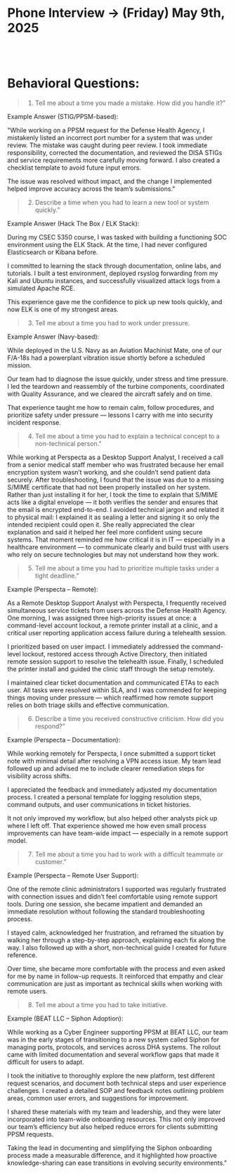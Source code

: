 <br><br>

# Phone Interview -> (Friday) May 9th, 2025

<br><br>

# Behavioral Questions:


> 1. Tell me about a time you made a mistake. How did you handle it?”

Example Answer (STIG/PPSM-based):

"While working on a PPSM request for the Defense Health Agency, I mistakenly listed an incorrect port number for a system that was under review. The mistake was caught during peer review.
I took immediate responsibility, corrected the documentation, and reviewed the DISA STIGs and service requirements more carefully moving forward. I also created a checklist template to avoid future input errors.

The issue was resolved without impact, and the change I implemented helped improve accuracy across the team’s submissions."


> 2. Describe a time when you had to learn a new tool or system quickly.”

Example Answer (Hack The Box / ELK Stack):

During my CSEC 5350 course, I was tasked with building a functioning SOC environment using the ELK Stack. At the time, I had never configured Elasticsearch or Kibana before.

I committed to learning the stack through documentation, online labs, and tutorials. I built a test environment, deployed rsyslog forwarding from my Kali and Ubuntu instances, and successfully visualized attack logs from a simulated Apache RCE.

This experience gave me the confidence to pick up new tools quickly, and now ELK is one of my strongest areas.


> 3. Tell me about a time you had to work under pressure.

Example Answer (Navy-based):

While deployed in the U.S. Navy as an Aviation Machinist Mate, one of our F/A-18s had a powerplant vibration issue shortly before a scheduled mission.

Our team had to diagnose the issue quickly, under stress and time pressure. I led the teardown and reassembly of the turbine components, coordinated with Quality Assurance, and we cleared the aircraft safely and on time.

That experience taught me how to remain calm, follow procedures, and prioritize safety under pressure — lessons I carry with me into security incident response.


> 4.  Tell me about a time you had to explain a technical concept to a non-technical person.”

While working at Perspecta as a Desktop Support Analyst, I received a call from a senior medical staff member who was frustrated because her email encryption system wasn’t working, and she couldn’t send patient data securely.
After troubleshooting, I found that the issue was due to a missing S/MIME certificate that had not been properly installed on her system. Rather than just installing it for her, I took the time to explain that S/MIME acts like a digital envelope — it both verifies the sender and ensures that the email is encrypted end-to-end.
I avoided technical jargon and related it to physical mail: I explained it as sealing a letter and signing it so only the intended recipient could open it. She really appreciated the clear explanation and said it helped her feel more confident using secure systems.
That moment reminded me how critical it is in IT — especially in a healthcare environment — to communicate clearly and build trust with users who rely on secure technologies but may not understand how they work.


> 5. Tell me about a time you had to prioritize multiple tasks under a tight deadline.”

Example (Perspecta – Remote):

As a Remote Desktop Support Analyst with Perspecta, I frequently received simultaneous service tickets from users across the Defense Health Agency. One morning, I was assigned three high-priority issues at once: a command-level account lockout, a remote printer install at a clinic, and a critical user reporting application access failure during a telehealth session.

I prioritized based on user impact. I immediately addressed the command-level lockout, restored access through Active Directory, then initiated remote session support to resolve the telehealth issue. Finally, I scheduled the printer install and guided the clinic staff through the setup remotely.

I maintained clear ticket documentation and communicated ETAs to each user. All tasks were resolved within SLA, and I was commended for keeping things moving under pressure — which reaffirmed how remote support relies on both triage skills and effective communication.


> 6. Describe a time you received constructive criticism. How did you respond?”

Example (Perspecta – Documentation):

While working remotely for Perspecta, I once submitted a support ticket note with minimal detail after resolving a VPN access issue. My team lead followed up and advised me to include clearer remediation steps for visibility across shifts.

I appreciated the feedback and immediately adjusted my documentation process. I created a personal template for logging resolution steps, command outputs, and user communications in ticket histories.

It not only improved my workflow, but also helped other analysts pick up where I left off. That experience showed me how even small process improvements can have team-wide impact — especially in a remote support model.


> 7. Tell me about a time you had to work with a difficult teammate or customer.”

Example (Perspecta – Remote User Support):

One of the remote clinic administrators I supported was regularly frustrated with connection issues and didn’t feel comfortable using remote support tools. During one session, she became impatient and demanded an immediate resolution without following the standard troubleshooting process.

I stayed calm, acknowledged her frustration, and reframed the situation by walking her through a step-by-step approach, explaining each fix along the way. I also followed up with a short, non-technical guide I created for future reference.

Over time, she became more comfortable with the process and even asked for me by name in follow-up requests. It reinforced that empathy and clear communication are just as important as technical skills when working with remote users.

> 8. Tell me about a time you had to take initiative.

Example (BEAT LLC – Siphon Adoption):

While working as a Cyber Engineer supporting PPSM at BEAT LLC, our team was in the early stages of transitioning to a new system called Siphon for managing ports, protocols, and services across DHA systems. The rollout came with limited documentation and several workflow gaps that made it difficult for users to adapt.

I took the initiative to thoroughly explore the new platform, test different request scenarios, and document both technical steps and user experience challenges. I created a detailed SOP and feedback notes outlining problem areas, common user errors, and suggestions for improvement.

I shared these materials with my team and leadership, and they were later incorporated into team-wide onboarding resources. This not only improved our team’s efficiency but also helped reduce errors for clients submitting PPSM requests.

Taking the lead in documenting and simplifying the Siphon onboarding process made a measurable difference, and it highlighted how proactive knowledge-sharing can ease transitions in evolving security environments."